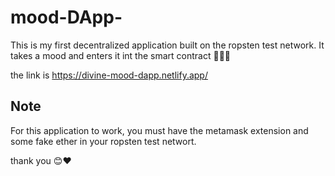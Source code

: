 # mood-DApp-
This is my first decentralized application built on the ropsten test network. It takes a mood and enters it int the smart contract 🚀😊🚀

the link is https://divine-mood-dapp.netlify.app/

## Note

For this application to work, you must have the metamask extension and some fake ether in your ropsten test networt.

thank you 😊❤️
